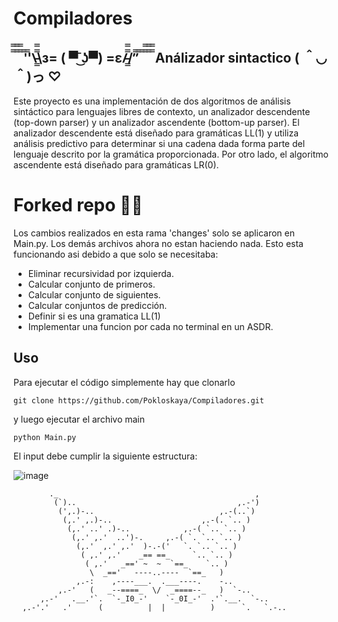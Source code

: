 # Compiladores

## ̿̿ ̿̿ ̿̿ ̿'̿'\̵͇̿̿\з= ( ▀ ͜͞ʖ▀) =ε/̵͇̿̿/’̿’̿ ̿ ̿̿ ̿̿ ̿̿ Análizador sintactico ( ＾◡＾)っ ♡


Este proyecto es una implementación de dos algoritmos de análisis sintáctico para lenguajes libres de contexto, un analizador descendente (top-down parser) y un analizador ascendente (bottom-up parser). El analizador descendente está diseñado para gramáticas LL(1) y utiliza análisis predictivo para determinar si una cadena dada forma parte del lenguaje descrito por la gramática proporcionada. Por otro lado, el algoritmo ascendente está diseñado para gramáticas LR(0).

# Forked repo 🧑‍💻

Los cambios realizados en esta rama 'changes' solo se aplicaron en Main.py. Los demás archivos ahora no estan haciendo nada. Esto esta funcionando asi debido a que solo se necesitaba:

- Eliminar recursividad por izquierda.
- Calcular conjunto de primeros.
- Calcular conjunto de siguientes.
- Calcular conjuntos de predicción.
- Definir si es una gramatica LL(1)
- Implementar una funcion por cada no terminal en un ASDR.

## Uso

Para ejecutar el código simplemente hay que clonarlo 

```
git clone https://github.com/Pokloskaya/Compiladores.git
```

y luego ejecutar el archivo main 

```
python Main.py
```
El input debe cumplir la siguiente estructura:


![image](https://github.com/Pokloskaya/Compiladores/assets/83888452/a1df718e-5087-418a-b354-be7d95825e34)






            ._                                            ,
             (`)..                                    ,.-')
              (',.)-..                            ,.-(..`)         
               (,.' ,.)-..                    ,.-(. `.. )                    
                (,.' ..' .)-..            ,.-( `.. `.. )                     
                 (,.' ,.'  ..')-.     ,.-( `. `.. `.. )                      
                  (,.'  ,.' ,.'  )-.-('   `. `.. `.. )                       
                   ( ,.' ,.'    _== ==_     `.. `.. )                        
                    ( ,.'   _==' ~  ~  `==_    `.. )                     
                     \  _=='   ----..----  `==_   )                     
                  ,.-:    ,----___.  .___----.    -..                        
              ,.-'   (   _--====_  \/  _====--_   )  `-..                 
          ,.-'   .__.'`.  `-_I0_-'    `-_0I_-'  .'`.__.  `-..     
      ,.-'.'   .'      (          |  |          )      `.   `.-..  
 
